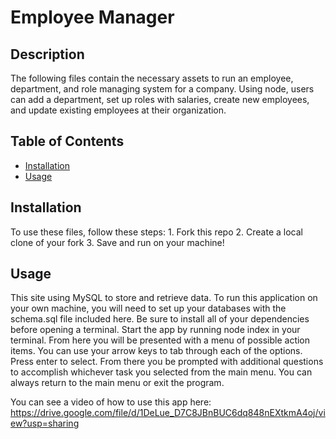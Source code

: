 # Employee Manager

## Description 
The following files contain the necessary assets to run an employee, department, and role managing system for a company. Using node, users can add a department, set up roles with salaries, create new employees, and update existing employees at their organization. 


## Table of Contents

* [Installation](#installation)
* [Usage](#usage)


## Installation

To use these files, follow these steps: 
    1. Fork this repo 
    2. Create a local clone of your fork 
    3. Save and run on your machine!


## Usage

This site using MySQL to store and retrieve data. To run this application on your own machine, you will need to set up your databases with the schema.sql file included here. Be sure to install all of your dependencies before opening a terminal. Start the app by running node index in your terminal. From here you will be presented with a menu of possible action items. You can use your arrow keys to tab through each of the options. Press enter to select. From there you be prompted with additional questions to accomplish whichever task you selected from the main menu. You can always return to the main menu or exit the program. 

You can see a video of how to use this app here: https://drive.google.com/file/d/1DeLue_D7C8JBnBUC6dq848nEXtkmA4oj/view?usp=sharing 
